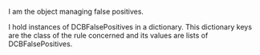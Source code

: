 I am the object managing false positives.

I hold instances of DCBFalsePositives in a dictionary. This dictionary keys are the class of the rule concerned and its values are lists of DCBFalsePositives.
